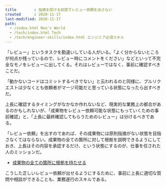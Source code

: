 ```yaml
---
title        : 指摘を受ける前提でレビュー依頼を出さない
created      : 2020-11-17
last-modified: 2020-11-17
path:
  - /index.html Neo's World
  - /tech/index.html Tech
  - /tech/engineer-skills/index.html エンジニア必須スキル
---
```


「レビュー」というタスクを勘違いしている人がいる。「よく分からないところが何点か残っているので、レビュー時にコメントをください」などといって不完全なモノをレビューに出してくる。それはレビューではなく、事前に確認すべきことだ。

「動かないコードはコミットするべきでない」と云われるのと同様に、プルリクエストは少なくとも依頼者がマージ可能だと思っている状態になったら出すべきだ。

上長に確認するタイミングがなかなか作れないなど、現実的な業務上の都合があるのかもしれないが、「成果物をレビュー依頼可能な状態にもっていくための事前確認」と、「上長に最終確認してもらうためのレビュー」は分けるべきである。

「レビュー依頼」を出すのであれば、その成果物には原則指摘がない状態を目指さなくてはならない。成果物の全ての箇所に対して根拠を説明できるようにしておき、上長はその内容を承認するだけ、という状態にするのが、仕事を任された人のミッションだ。

- [成果物の全ての箇所に根拠を持たせる](./rationale.html)

こうした正しいレビュー依頼が出せるようにするために、事前に上長に適切な質問や相談ができることも、業務遂行のスキルである。
